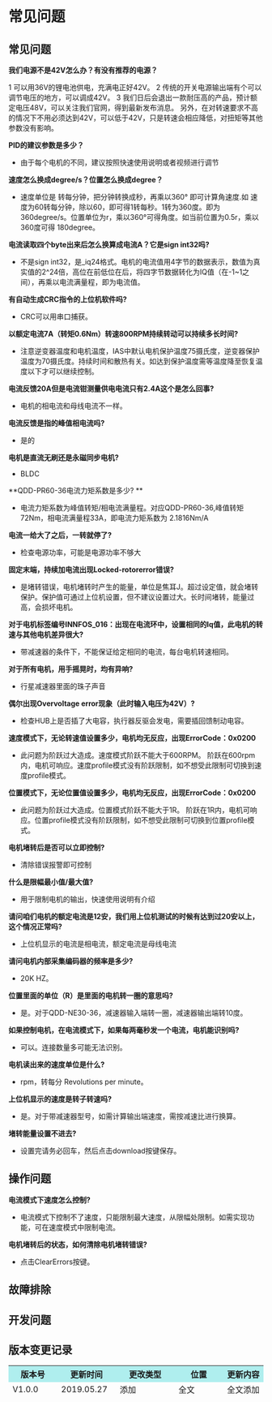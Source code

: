 常见问题
========

## 常见问题

**我们电源不是42V怎么办？有没有推荐的电源？**

1 可以用36V的锂电池供电，充满电正好42V。
2 传统的开关电源输出端有个可以调节电压的地方，可以调成42V。
3 我们日后会退出一款耐压高的产品，预计额定电压48V，可以关注我们官网，得到最新发布消息。
另外，在对转速要求不高的情况下不用必须达到42V，可以低于42V，只是转速会相应降低，对扭矩等其他参数没有影响。

**PID的建议参数是多少？</br>**

*   由于每个电机的不同，建议按照快速使用说明或者视频进行调节</br>

**速度怎么换成degree/s？位置怎么换成degree？**

*   速度单位是 转每分钟，把分钟转换成秒，再乘以360° 即可计算角速度.如 速度为60转每分钟，除以60，即可得1转每秒。1转为360度。即为360degree/s。位置单位为r，乘以360°可得角度。如当前位置为0.5r，乘以360度可得 180degree。</br>

**电流读取四个byte出来后怎么换算成电流A？它是sign int32吗?**

*   不是sign int32，是_iq24格式。电机的电流值用4字节的数据表示，数值为真实值的2^24倍，高位在前低位在后，将四字节数据转化为IQ值（在-1~1之间），再乘以电流满量程，即为电流值。</br>

**有自动生成CRC指令的上位机软件吗?**

*   CRC可以用串口捕获。</br>

**以额定电流7A（转矩0.6Nm）转速800RPM持续转动可以持续多长时间?**

*   注意逆变器温度和电机温度，IAS中默认电机保护温度75摄氏度，逆变器保护温度为70摄氏度。持续时间和散热有关。如达到保护温度需等温度降至恢复温度以下才可以继续控制。</br>

**电流反馈20A但是电流钳测量供电电流只有2.4A这个是怎么回事?**

*   电机的相电流和母线电流不一样。</br>

**电流反馈是指的峰值相电流吗?**

*   是的</br>

**电机是直流无刷还是永磁同步电机?**

*   BLDC</br>

**QDD-PR60-36电流力矩系数是多少? **

*   电流力矩系数为峰值转矩/相电流满量程。对应QDD-PR60-36,峰值转矩72Nm，相电流满量程33A，即电流力矩系数为 2.1816Nm/A</br>

**电流一给大了之后，一转就停了?**

*   检查电源功率，可能是电源功率不够大</br>

**固定末端，持续加电流出现Locked-rotorerror错误?**

*   是堵转错误，电机堵转时产生的能量，单位是焦耳J。超过设定值，就会堵转保护。保护值可通过上位机设置，但不建议设置过大。长时间堵转，能量过高，会损坏电机。</br>

**对于电机标签编号INNFOS_016：出现在电流环中，设置相同的Iq值，此电机的转速与其他电机差异很大?**

*   带减速器的条件下，不能保证给定相同的电流，每台电机转速相同。</br>

**对于所有电机，用手摇晃时，均有异响?**

*   行星减速器里面的珠子声音</br>

**偶尔出现Overvoltage error现象（此时输入电压为42V）?**

*   检查HUB上是否插了大电容，执行器反驱会发电，需要插回馈制动电容。</br>

**速度模式下，无论转速值设置多少，电机均无反应，出现ErrorCode：0x0200**

*   此问题为阶跃过大造成。速度模式阶跃不能大于600RPM。 阶跃在600rpm内，电机可响应。速度profile模式没有阶跃限制，如不想受此限制可切换到速度profile模式。

**位置模式下，无论位置值设置多少，电机均无反应，出现ErrorCode：0x0200**

*   此问题为阶跃过大造成。位置模式阶跃不能大于1R。 阶跃在1R内，电机可响应。位置profile模式没有阶跃限制，如不想受此限制可切换到位置profile模式。

**电机堵转后是否可以立即控制?**

*   清除错误报警即可控制</br>

**什么是限幅最小值/最大值?**

*   用于限制电机的输出，快速使用说明有介绍</br>

**请问咱们电机的额定电流是12安，我们用上位机测试的时候有达到过20安以上，这个情况正常吗?**

*   上位机显示的电流是相电流，额定电流是母线电流</br>

**请问电机内部采集编码器的频率是多少?**

*   20K HZ。

**位置里面的单位（R）是里面的电机转一圈的意思吗?**

*   是。对于QDD-NE30-36，减速器输入端转一圈，减速器输出端转10度。</br>

**如果控制电机，在电流模式下，如果每两毫秒发一个电流，电机能识别吗?**

*   可以。连接数量多可能无法识别。</br>

**电机读出来的速度单位是什么?**

*   rpm，转每分 Revolutions per minute。</br>

**上位机显示的速度是转子转速吗?**

*   是。对于带减速器型号，如需计算输出端速度，需按减速比进行换算。</br>

**堵转能量设置不进去?**

*   设置完请务必回车，然后点击download按键保存。</br>

## 操作问题

**电流模式下速度怎么控制?**

*   电流模式下控制不了速度，只能限制最大速度，从限幅处限制。如需实现功能，可在速度模式中限制电流。

**电机堵转后的状态，如何清除电机堵转错误?**

*   点击ClearErrors按键。

## 故障排除

## 开发问题

## 版本变更记录

<table style="width:600px"><thead><tr style="background:PaleTurquoise"><th style="width:80px">版本号</th><th style="width:100px">更新时间</th><th style="width:100px">更改类型</th><th style="width:80px">位置</th><th>更新内容</th></tr><tr><td>V1.0.0</td><td>2019.05.27</td><td>添加</td><td>全文</td><td>全文添加</td></tbody></table>

